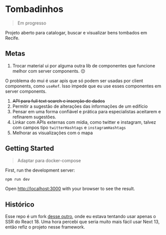 # Tombadinhos

> Em progresso

Projeto aberto para catalogar, buscar e visualizar bens tombados em Recife.

## Metas

1. Trocar material ui por alguma outra lib de componentes que funcione melhor com server components. 😔

  O problema do mui é usar apis que só podem ser usadas por client components, como `useRef`. Isso impede que eu use esses componentes em server components.

1. ~~API para full text search e inserção de dados~~
2. Permitir a sugestão de alterações das informações de um edifício
3. Pensar em uma forma confiável e prática para especialistas aceitarem
   e refinarem sugestões.
4. Linkar com APIs externas com mídia, como twitter e instagram, talvez
   com campos tipo `twitterHashtags` e `instagramHashtags`
5. Melhorar as visualizações com o mapa

## Getting Started

> Adaptar para docker-compose

First, run the development server:

```bash
npm run dev
```

Open [http://localhost:3000](http://localhost:3000) with your browser to see the result.

## Histórico

Esse repo é um fork [desse outro](https://github.com/vitorcodesalittle/atlas), onde eu estava tentando usar apenas o SSR do React 18.
Uma hora percebi que seria muito mais fácil usar Next 13, então refiz o projeto nesse framework.
